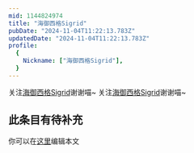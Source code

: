 ```yaml
---
mid: 1144824974
title: "海御西格Sigrid"
pubDate: "2024-11-04T11:22:13.783Z"
updatedDate: "2024-11-04T11:22:13.783Z"
profile:
  {
    Nickname: ["海御西格Sigrid"],
  }
---
```


关注[海御西格Sigrid](https://space.bilibili.com/1144824974)谢谢喵~ 关注[海御西格Sigrid](https://space.bilibili.com/1144824974)谢谢喵~

## 此条目有待补充
你可以在[这里](https://github.com/Yuhanawa/VTuber.ICU-Content/edit/master/v/海御西格Sigrid/index.md)编辑本文

